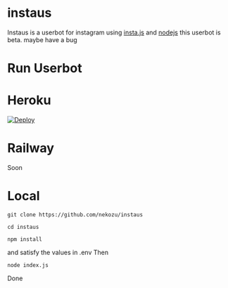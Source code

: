 # instaus
Instaus is a userbot for instagram
using [insta.js](https://github.com/Androz2091/insta.js) and [nodejs](https://nodejs.org)
this userbot is beta. maybe have a bug

# Run Userbot

# Heroku
[![Deploy](https://www.herokucdn.com/deploy/button.svg)](https://heroku.com/deploy?template=https://github.com/Nekozu/instaus.git)

# Railway
Soon

# Local
```
git clone https://github.com/nekozu/instaus

cd instaus

npm install
```
and satisfy the values in .env
 Then
```
node index.js
```

Done

